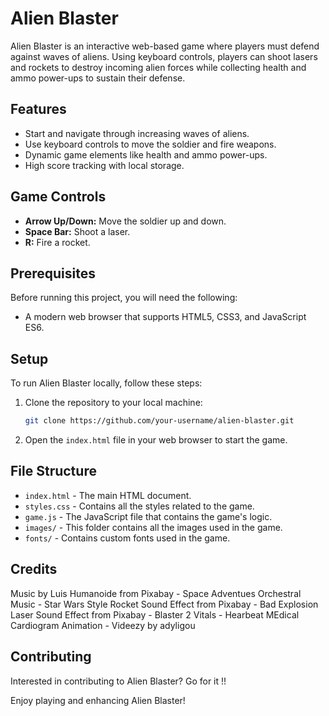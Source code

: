 # Alien Blaster

Alien Blaster is an interactive web-based game where players must defend against waves of aliens. Using keyboard controls, players can shoot lasers and rockets to destroy incoming alien forces while collecting health and ammo power-ups to sustain their defense.

## Features

-   Start and navigate through increasing waves of aliens.
-   Use keyboard controls to move the soldier and fire weapons.
-   Dynamic game elements like health and ammo power-ups.
-   High score tracking with local storage.

## Game Controls

-   **Arrow Up/Down:** Move the soldier up and down.
-   **Space Bar:** Shoot a laser.
-   **R:** Fire a rocket.

## Prerequisites

Before running this project, you will need the following:

-   A modern web browser that supports HTML5, CSS3, and JavaScript ES6.

## Setup

To run Alien Blaster locally, follow these steps:

1. Clone the repository to your local machine:
    ```bash
    git clone https://github.com/your-username/alien-blaster.git
    ```
2. Open the `index.html` file in your web browser to start the game.

## File Structure

-   `index.html` - The main HTML document.
-   `styles.css` - Contains all the styles related to the game.
-   `game.js` - The JavaScript file that contains the game's logic.
-   `images/` - This folder contains all the images used in the game.
-   `fonts/` - Contains custom fonts used in the game.

## Credits

Music by Luis Humanoide from Pixabay - Space Adventues Orchestral Music - Star Wars Style
Rocket Sound Effect from Pixabay - Bad Explosion
Laser Sound Effect from Pixabay - Blaster 2
Vitals - Hearbeat MEdical Cardiogram Animation - Videezy by adyligou


## Contributing

Interested in contributing to Alien Blaster? Go for it !!

Enjoy playing and enhancing Alien Blaster!
